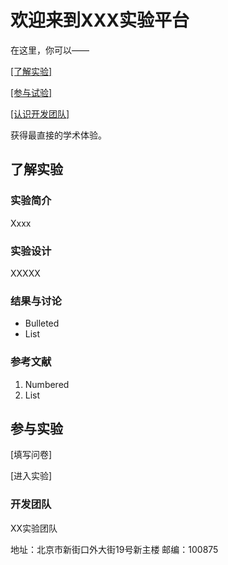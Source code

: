 # 欢迎来到XXX实验平台

在这里，你可以——
<p><a href="#tips">[了解实验]</a></p>
<p><a href="#tips1">[参与试验]</a></p>
<p><a href="#tips2">[认识开发团队]</a></p>

获得最直接的学术体验。

## <a id="tips">了解实验</a>

### 实验简介
<p>Xxxx</p>

### 实验设计
<p>XXXXX</p>

### 结果与讨论
- Bulleted
- List

### 参考文献
1. Numbered
2. List

## <a id="tips1">参与实验</a>
<p>[填写问卷]</p>
<p>[进入实验]</p>

### <a id="tips2">开发团队</a>
<p>XX实验团队</p>
<p>地址：北京市新街口外大街19号新主楼 邮编：100875</p> 

